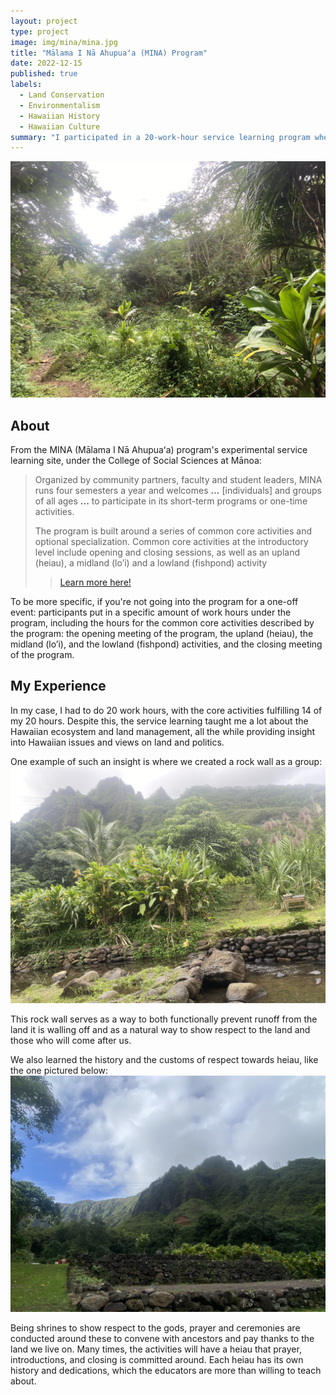 ```yaml
---
layout: project
type: project
image: img/mina/mina.jpg
title: "Mālama I Nā Ahupuaʻa (MINA) Program"
date: 2022-12-15
published: true
labels:
  - Land Conservation
  - Environmentalism
  - Hawaiian History
  - Hawaiian Culture
summary: "I participated in a 20-work-hour service learning program where I helped the community while learning indigenous culture and history."
---
```


<img src="../img/mina/forestpath.jpg" class="img-fluid">

## About

From the MINA (Mālama I Nā Ahupuaʻa) program's experimental service learning site, under the College of Social Sciences at Mānoa:
> Organized by community partners, faculty and student leaders, MINA runs four semesters a year and welcomes **...** [individuals] and groups of all ages **...** to participate in its short-term programs or one-time activities.
>
>The program is built around a series of common core activities and optional specialization. Common core activities at the introductory level include opening and closing sessions, as well as an upland (heiau), a midland (lo’i) and a lowland (fishpond) activity
>> [Learn more here!]((https://socialsciences.manoa.hawaii.edu/study-at-css/experiential-learning/service-learning/mina/))

To be more specific, if you're not going into the program for a one-off event: participants put in a specific amount of work hours under the program, including the hours for the common core activities described by the program: the opening meeting of the program, the upland (heiau), the midland (lo’i), and the lowland (fishpond) activities, and the closing meeting of the program. 

## My Experience

In my case, I had to do 20 work hours, with the core activities fulfilling 14 of my 20 hours. Despite this, the service learning taught me a lot about the Hawaiian ecosystem and land management, all the while providing insight into Hawaiian issues and views on land and politics.

One example of such an insight is where we created a rock wall as a group:
<img src="../img/mina/rockwall.jpg" class="img-fluid">

This rock wall serves as a way to both functionally prevent runoff from the land it is walling off and as a natural way to show respect to the land and those who will come after us.

We also learned the history and the customs of respect towards heiau, like the one pictured below:
<img src="../img/mina/mauka.jpg" class="img-fluid">

Being shrines to show respect to the gods, prayer and ceremonies are conducted around these to convene with ancestors and pay thanks to the land we live on. Many times, the activities will have a heiau that prayer, introductions, and closing is committed around. Each heiau has its own history and dedications, which the educators are more than willing to teach about.